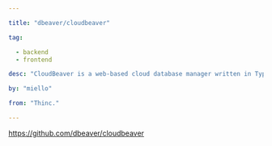```yaml
---

title: "dbeaver/cloudbeaver" 

tag: 

  - backend
  - frontend 

desc: "CloudBeaver is a web-based cloud database manager written in TypeScript and React." 

by: "miello" 

from: "Thinc." 

---
```




https://github.com/dbeaver/cloudbeaver 

